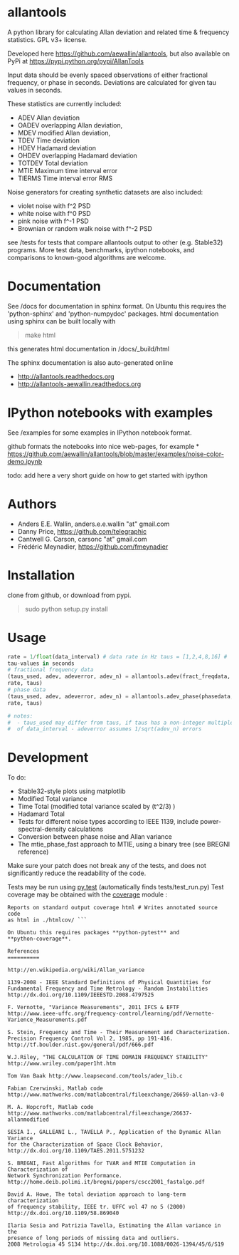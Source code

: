 allantools
==========

A python library for calculating Allan deviation and related time & frequency statistics. GPL v3+ license.

Developed here https://github.com/aewallin/allantools, but also available on PyPi at https://pypi.python.org/pypi/AllanTools

Input data should be evenly spaced observations of either fractional frequency,
or phase in seconds. Deviations are calculated for given tau values in seconds.

These statistics are currently included:
* ADEV    Allan deviation
* OADEV   overlapping Allan deviation,
* MDEV    modified Allan deviation,
* TDEV    Time deviation
* HDEV    Hadamard deviation
* OHDEV   overlapping Hadamard deviation
* TOTDEV  Total deviation
* MTIE    Maximum time interval error
* TIERMS  Time interval error RMS

Noise generators for creating synthetic datasets are also included:
* violet noise with f^2 PSD
* white noise with f^0 PSD
* pink noise with f^-1 PSD
* Brownian or random walk noise with f^-2 PSD 


see /tests for tests that compare allantools output to other (e.g. Stable32) programs.
More test data, benchmarks, ipython notebooks, and comparisons to known-good algorithms are welcome.

Documentation
=============
See /docs for documentation in sphinx format. On Ubuntu this requires the 'python-sphinx' and 'python-numpydoc' packages.
html documentation using sphinx can be built locally with

> make html

this generates html documentation in /docs/_build/html

The sphinx documentation is also auto-generated online

* http://allantools.readthedocs.org
* http://allantools-aewallin.readthedocs.org

IPython notebooks with examples 
=============================== 
See /examples for some examples in IPython notebook format.


github formats the notebooks into nice web-pages, for example * 
https://github.com/aewallin/allantools/blob/master/examples/noise-color-demo.ipynb


todo: add here a very short guide on how to get started with ipython


Authors 
======= 
* Anders E.E. Wallin, anders.e.e.wallin "at" gmail.com 
* Danny Price, https://github.com/telegraphic 
* Cantwell G. Carson, carsonc "at" gmail.com 
* Frédéric Meynadier, https://github.com/fmeynadier

Installation 
============


clone from github, or download from pypi.

> sudo python setup.py install

Usage 
=====

```python import allantools # https://github.com/aewallin/allantools/ 
rate = 1/float(data_interval) # data rate in Hz taus = [1,2,4,8,16] # 
tau-values in seconds
# fractional frequency data
(taus_used, adev, adeverror, adev_n) = allantools.adev(fract_freqdata, 
rate, taus)
# phase data
(taus_used, adev, adeverror, adev_n) = allantools.adev_phase(phasedata, 
rate, taus)

# notes:
#  - taus_used may differ from taus, if taus has a non-integer multiples 
#  of data_interval - adeverror assumes 1/sqrt(adev_n) errors
```

Development 
===========

To do: 
* Stable32-style plots using matplotlib 
* Modified Total variance 
* Time Total (modified total variance scaled by (t^2/3) ) 
* Hadamard Total 
* Tests for different noise types according to IEEE 1139, include power-spectral-density calculations 
* Conversion between phase noise and Allan variance 
* The mtie_phase_fast approach to MTIE, using a binary tree (see BREGNI reference)

Make sure your patch does not break any of the tests, and does not 
significantly reduce the readability of the code.

Tests may be run using [py.test](http://pytest.org) (automatically finds 
tests/test_run.py) Test coverage may be obtained with the 
[coverage](https://pypi.python.org/pypi/coverage) module :

``` coverage run --source allantools setup.py test coverage report # 
Reports on standard output coverage html # Writes annotated source code 
as html in ./htmlcov/ ```

On Ubuntu this requires packages **python-pytest** and 
**python-coverage**.

References 
========== 

http://en.wikipedia.org/wiki/Allan_variance

1139-2008 - IEEE Standard Definitions of Physical Quantities for 
Fundamental Frequency and Time Metrology - Random Instabilities 
http://dx.doi.org/10.1109/IEEESTD.2008.4797525

F. Vernotte, "Variance Measurements", 2011 IFCS & EFTF
http://www.ieee-uffc.org/frequency-control/learning/pdf/Vernotte-Varience_Measurements.pdf

S. Stein, Frequency and Time - Their Measurement and Characterization. 
Precision Frequency Control Vol 2, 1985, pp 191-416. 
http://tf.boulder.nist.gov/general/pdf/666.pdf

W.J.Riley, "THE CALCULATION OF TIME DOMAIN FREQUENCY STABILITY" 
http://www.wriley.com/paper1ht.htm

Tom Van Baak http://www.leapsecond.com/tools/adev_lib.c

Fabian Czerwinski, Matlab code
http://www.mathworks.com/matlabcentral/fileexchange/26659-allan-v3-0

M. A. Hopcroft, Matlab code
http://www.mathworks.com/matlabcentral/fileexchange/26637-allanmodified

SESIA I., GALLEANI L., TAVELLA P., Application of the Dynamic Allan Variance 
for the Characterization of Space Clock Behavior, 
http://dx.doi.org/10.1109/TAES.2011.5751232
       
S. BREGNI, Fast Algorithms for TVAR and MTIE Computation in Characterization of
Network Synchronization Performance. 
http://home.deib.polimi.it/bregni/papers/cscc2001_fastalgo.pdf

David A. Howe, The total deviation approach to long-term characterization
of frequency stability, IEEE tr. UFFC vol 47 no 5 (2000)
http://dx.doi.org/10.1109/58.869040

Ilaria Sesia and Patrizia Tavella, Estimating the Allan variance in the 
presence of long periods of missing data and outliers.
2008 Metrologia 45 S134 http://dx.doi.org/10.1088/0026-1394/45/6/S19

